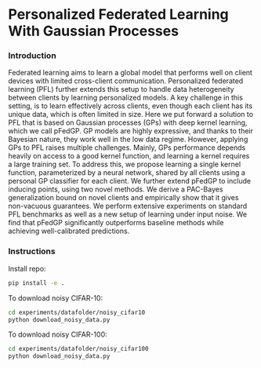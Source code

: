 # Personalized Federated Learning With Gaussian Processes

### Introduction
Federated learning aims to learn a global model that performs well on client devices with limited cross-client communication. Personalized federated learning (PFL) further extends this setup to handle data heterogeneity between clients by learning personalized models. A key challenge in this setting, is to learn effectively across clients, even though each client has its unique data, which is often limited in size. Here we put forward a solution to PFL that is based on Gaussian processes (GPs) with deep kernel learning, which we call pFedGP. GP models are highly expressive, and thanks to their Bayesian nature, they work well in the low data regime.
However, applying GPs to PFL raises multiple challenges. Mainly, GPs performance depends heavily on access to a good kernel function, and learning a kernel requires a large training set. To address this, we propose learning a single kernel function, parameterized by a neural network, shared by all clients using a personal GP classifier for each client. We further extend pFedGP to include inducing points, using two novel methods. We derive a PAC-Bayes generalization bound on novel clients and empirically show that it gives non-vacuous guarantees. We perform extensive experiments on standard PFL benchmarks as well as a new setup of learning under input noise. We find that pFedGP significantly outperforms baseline methods while achieving well-calibrated predictions. 

### Instructions
Install repo:
```bash
pip install -e .
```

To download noisy CIFAR-10:
```bash
cd experiments/datafolder/noisy_cifar10
python download_noisy_data.py
```

To download noisy CIFAR-100:
```bash
cd experiments/datafolder/noisy_cifar100
python download_noisy_data.py
```

